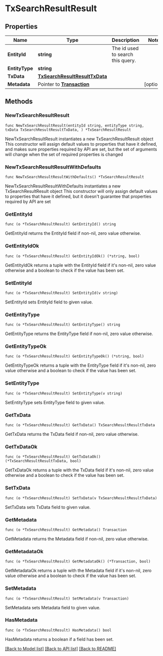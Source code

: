 # TxSearchResultResult

## Properties

Name | Type | Description | Notes
------------ | ------------- | ------------- | -------------
**EntityId** | **string** | The id used to search this query. | 
**EntityType** | **string** |  | 
**TxData** | [**TxSearchResultResultTxData**](TxSearchResultResultTxData.md) |  | 
**Metadata** | Pointer to [**Transaction**](Transaction.md) |  | [optional] 

## Methods

### NewTxSearchResultResult

`func NewTxSearchResultResult(entityId string, entityType string, txData TxSearchResultResultTxData, ) *TxSearchResultResult`

NewTxSearchResultResult instantiates a new TxSearchResultResult object
This constructor will assign default values to properties that have it defined,
and makes sure properties required by API are set, but the set of arguments
will change when the set of required properties is changed

### NewTxSearchResultResultWithDefaults

`func NewTxSearchResultResultWithDefaults() *TxSearchResultResult`

NewTxSearchResultResultWithDefaults instantiates a new TxSearchResultResult object
This constructor will only assign default values to properties that have it defined,
but it doesn't guarantee that properties required by API are set

### GetEntityId

`func (o *TxSearchResultResult) GetEntityId() string`

GetEntityId returns the EntityId field if non-nil, zero value otherwise.

### GetEntityIdOk

`func (o *TxSearchResultResult) GetEntityIdOk() (*string, bool)`

GetEntityIdOk returns a tuple with the EntityId field if it's non-nil, zero value otherwise
and a boolean to check if the value has been set.

### SetEntityId

`func (o *TxSearchResultResult) SetEntityId(v string)`

SetEntityId sets EntityId field to given value.


### GetEntityType

`func (o *TxSearchResultResult) GetEntityType() string`

GetEntityType returns the EntityType field if non-nil, zero value otherwise.

### GetEntityTypeOk

`func (o *TxSearchResultResult) GetEntityTypeOk() (*string, bool)`

GetEntityTypeOk returns a tuple with the EntityType field if it's non-nil, zero value otherwise
and a boolean to check if the value has been set.

### SetEntityType

`func (o *TxSearchResultResult) SetEntityType(v string)`

SetEntityType sets EntityType field to given value.


### GetTxData

`func (o *TxSearchResultResult) GetTxData() TxSearchResultResultTxData`

GetTxData returns the TxData field if non-nil, zero value otherwise.

### GetTxDataOk

`func (o *TxSearchResultResult) GetTxDataOk() (*TxSearchResultResultTxData, bool)`

GetTxDataOk returns a tuple with the TxData field if it's non-nil, zero value otherwise
and a boolean to check if the value has been set.

### SetTxData

`func (o *TxSearchResultResult) SetTxData(v TxSearchResultResultTxData)`

SetTxData sets TxData field to given value.


### GetMetadata

`func (o *TxSearchResultResult) GetMetadata() Transaction`

GetMetadata returns the Metadata field if non-nil, zero value otherwise.

### GetMetadataOk

`func (o *TxSearchResultResult) GetMetadataOk() (*Transaction, bool)`

GetMetadataOk returns a tuple with the Metadata field if it's non-nil, zero value otherwise
and a boolean to check if the value has been set.

### SetMetadata

`func (o *TxSearchResultResult) SetMetadata(v Transaction)`

SetMetadata sets Metadata field to given value.

### HasMetadata

`func (o *TxSearchResultResult) HasMetadata() bool`

HasMetadata returns a boolean if a field has been set.


[[Back to Model list]](../README.md#documentation-for-models) [[Back to API list]](../README.md#documentation-for-api-endpoints) [[Back to README]](../README.md)


